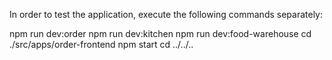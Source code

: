 In order to test the application, execute the following commands separately:

npm run dev:order
npm run dev:kitchen
npm run dev:food-warehouse
cd ./src/apps/order-frontend
npm start
cd ../../..
